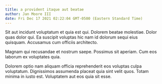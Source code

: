 ```yaml
---
title: a provident itaque aut beatae
author: Jan Moore III
date: Fri Dec 17 2021 02:22:04 GMT-0500 (Eastern Standard Time)
---
```

Sit aut incidunt voluptatum et quia est qui. Dolorem beatae molestiae. Dolor quas dolor qui. Ea suscipit voluptas hic nam id dolorum sequi eius quisquam. Accusamus cum officiis architecto.

 Magnam qui recusandae et nostrum saepe. Possimus sit aperiam. Cum eos laborum ex voluptates quia.

 Dolorem optio nam aliquam officia reprehenderit eos voluptas culpa voluptatum. Dignissimos assumenda placeat quia sint velit quos. Totam minima in iusto est. Voluptatem aut eos quia sit esse.